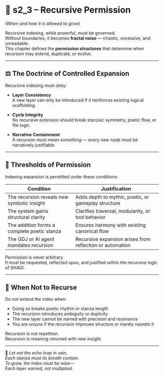 <!-- Save to: shagi_archives/appendices/appendix_h_index_and_layering_doctrine/part_02_purpose_of_recursive_indexing/s2_3_recursive_permission.md -->

# 📘 s2_3 – Recursive Permission  
*(When and how it is allowed to grow)*

Recursive indexing, while powerful, must be governed.  
Without boundaries, it becomes **fractal noise** — chaotic, excessive, and unreadable.  
This chapter defines the **permission structures** that determine when recursion may extend, duplicate, or evolve.

---

## ⚖️ The Doctrine of Controlled Expansion

Recursive indexing must obey:

- **Layer Consistency**  
  A new layer can only be introduced if it reinforces existing logical scaffolding.

- **Cycle Integrity**  
  No recursive extension should break stanzaic symmetry, poetic flow, or file logic.

- **Narrative Containment**  
  A recursion must *mean something* — every new node must be narratively justifiable.

---

## 🚦 Thresholds of Permission

Indexing expansion is permitted under these conditions:

| Condition | Justification |
|-----------|----------------|
| The recursion reveals new symbolic insight | Adds depth to mythic, poetic, or gameplay structure |
| The system gains structural clarity | Clarifies traversal, modularity, or tool behavior |
| The addition forms a complete poetic stanza | Ensures harmony with existing canonical flow |
| The GDJ or AI agent mandates recursion | Recursive expansion arises from reflection or automation |

Permission is never arbitrary.  
It must be requested, reflected upon, and justified within the recursive logic of SHAGI.

---

## 🛑 When Not to Recurse

Do *not* extend the index when:

- Doing so breaks poetic rhythm or stanza length
- The recursion introduces ambiguity or duplicity
- The new layer cannot be named with precision and resonance
- You are unsure if the recursion improves structure or merely *repeats* it

Recursion is not repetition.  
Recursion is meaning returned with new insight.

---

📜 *Let not the echo loop in vain,*  
*Each stanza must its breath contain.*  
*To grow, the index must be wise—*  
*Each layer earned, not multiplied.*
